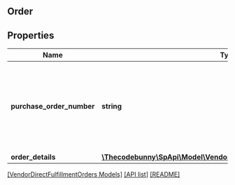 ## Order

## Properties

Name | Type | Description | Notes
------------ | ------------- | ------------- | -------------
**purchase_order_number** | **string** | The purchase order number for this order. Formatting Notes: alpha-numeric code. |
**order_details** | [**\Thecodebunny\SpApi\Model\VendorDirectFulfillmentOrders\OrderDetails**](OrderDetails.md) |  | [optional]

[[VendorDirectFulfillmentOrders Models]](../) [[API list]](../../Api) [[README]](../../../README.md)
